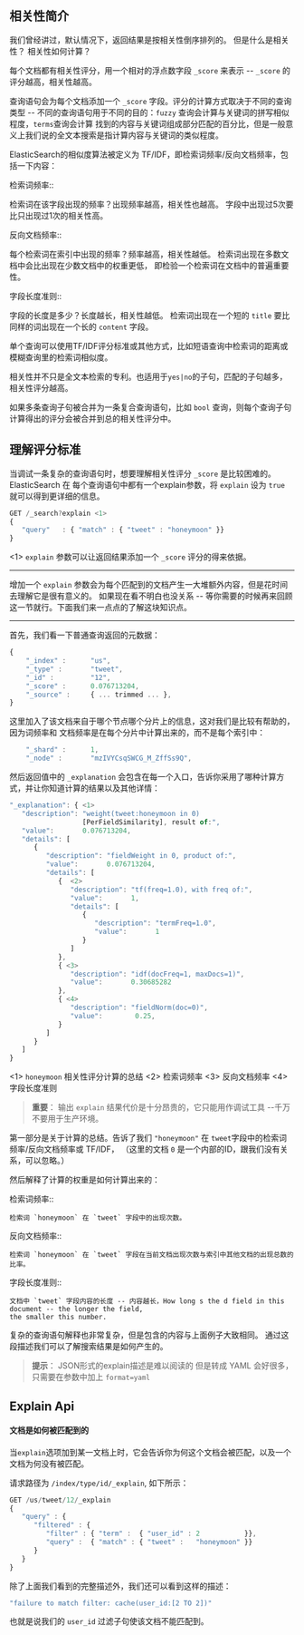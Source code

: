 ## 相关性简介

我们曾经讲过，默认情况下，返回结果是按相关性倒序排列的。
但是什么是相关性？ 相关性如何计算？

每个文档都有相关性评分，用一个相对的浮点数字段 `_score` 来表示 -- `_score` 的评分越高，相关性越高。

查询语句会为每个文档添加一个 `_score` 字段。评分的计算方式取决于不同的查询类型 --
不同的查询语句用于不同的目的：`fuzzy` 查询会计算与关键词的拼写相似程度，`terms`查询会计算
找到的内容与关键词组成部分匹配的百分比，但是一般意义上我们说的全文本搜索是指计算内容与关键词的类似程度。

ElasticSearch的相似度算法被定义为 TF/IDF，即检索词频率/反向文档频率，包括一下内容：

检索词频率::

  检索词在该字段出现的频率？出现频率越高，相关性也越高。
  字段中出现过5次要比只出现过1次的相关性高。

反向文档频率::

  每个检索词在索引中出现的频率？频率越高，相关性越低。
  检索词出现在多数文档中会比出现在少数文档中的权重更低，
  即检验一个检索词在文档中的普遍重要性。

字段长度准则::

  字段的长度是多少？长度越长，相关性越低。
  检索词出现在一个短的 `title` 要比同样的词出现在一个长的 `content` 字段。

单个查询可以使用TF/IDF评分标准或其他方式，比如短语查询中检索词的距离或模糊查询里的检索词相似度。

相关性并不只是全文本检索的专利。也适用于`yes|no`的子句，匹配的子句越多，相关性评分越高。

如果多条查询子句被合并为一条复合查询语句，比如 `bool` 查询，则每个查询子句计算得出的评分会被合并到总的相关性评分中。

## 理解评分标准

当调试一条复杂的查询语句时，想要理解相关性评分 `_score` 是比较困难的。ElasticSearch 在
每个查询语句中都有一个explain参数，将 `explain` 设为 `true` 就可以得到更详细的信息。

```Javascript
GET /_search?explain <1>
{
   "query"   : { "match" : { "tweet" : "honeymoon" }}
}
```
<1> `explain` 参数可以让返回结果添加一个 `_score` 评分的得来依据。

****
增加一个 `explain` 参数会为每个匹配到的文档产生一大堆额外内容，但是花时间去理解它是很有意义的。
如果现在看不明白也没关系 -- 等你需要的时候再来回顾这一节就行。下面我们来一点点的了解这块知识点。
****

首先，我们看一下普通查询返回的元数据：

```Javascript
{
    "_index" :      "us",
    "_type" :       "tweet",
    "_id" :         "12",
    "_score" :      0.076713204,
    "_source" :     { ... trimmed ... },
}
```

这里加入了该文档来自于哪个节点哪个分片上的信息，这对我们是比较有帮助的，因为词频率和
文档频率是在每个分片中计算出来的，而不是每个索引中：

```Javascript
    "_shard" :      1,
    "_node" :       "mzIVYCsqSWCG_M_ZffSs9Q",
```

然后返回值中的 `_explanation` 会包含在每一个入口，告诉你采用了哪种计算方式，并让你知道计算的结果以及其他详情：

```Javascript
"_explanation": { <1>
   "description": "weight(tweet:honeymoon in 0)
                  [PerFieldSimilarity], result of:",
   "value":       0.076713204,
   "details": [
      {
         "description": "fieldWeight in 0, product of:",
         "value":       0.076713204,
         "details": [
            {  <2>
               "description": "tf(freq=1.0), with freq of:",
               "value":       1,
               "details": [
                  {
                     "description": "termFreq=1.0",
                     "value":       1
                  }
               ]
            },
            { <3>
               "description": "idf(docFreq=1, maxDocs=1)",
               "value":       0.30685282
            },
            { <4>
               "description": "fieldNorm(doc=0)",
               "value":        0.25,
            }
         ]
      }
   ]
}
```
<1> `honeymoon` 相关性评分计算的总结
<2> 检索词频率
<3> 反向文档频率
<4> 字段长度准则

>**重要**：
> 输出 `explain` 结果代价是十分昂贵的，它只能用作调试工具
> --千万不要用于生产环境。

第一部分是关于计算的总结。告诉了我们 `"honeymoon"` 在 `tweet`字段中的检索词频率/反向文档频率或 TF/IDF，
（这里的文档 `0` 是一个内部的ID，跟我们没有关系，可以忽略。）

然后解释了计算的权重是如何计算出来的：

检索词频率::

    检索词 `honeymoon` 在 `tweet` 字段中的出现次数。

反向文档频率::

    检索词 `honeymoon` 在 `tweet` 字段在当前文档出现次数与索引中其他文档的出现总数的比率。

字段长度准则::

    文档中 `tweet` 字段内容的长度 -- 内容越长，How long s the d field in this document -- the longer the field,
    the smaller this number.

复杂的查询语句解释也非常复杂，但是包含的内容与上面例子大致相同。
通过这段描述我们可以了解搜索结果是如何产生的。

>**提示**：
>JSON形式的explain描述是难以阅读的
>但是转成 YAML 会好很多，只需要在参数中加上 `format=yaml`


## Explain Api

#### 文档是如何被匹配到的

当`explain`选项加到某一文档上时，它会告诉你为何这个文档会被匹配，以及一个文档为何没有被匹配。

请求路径为 `/index/type/id/_explain`, 如下所示：

```Javascript
GET /us/tweet/12/_explain
{
   "query" : {
      "filtered" : {
         "filter" : { "term" :  { "user_id" : 2           }},
         "query" :  { "match" : { "tweet" :   "honeymoon" }}
      }
   }
}
```

除了上面我们看到的完整描述外，我们还可以看到这样的描述：


```Javascript
"failure to match filter: cache(user_id:[2 TO 2])"
```

也就是说我们的 `user_id` 过滤子句使该文档不能匹配到。

